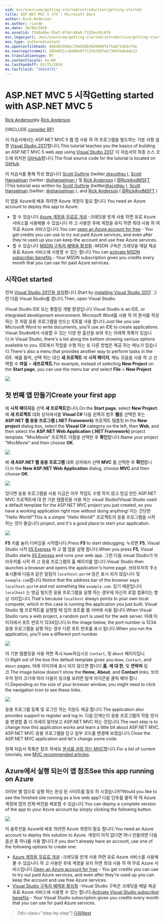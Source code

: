 ```yaml
---
uid: mvc/overview/getting-started/introduction/getting-started
title: ASP.NET MVC 5 시작 | Microsoft Docs
author: Rick-Anderson
ms.author: riande
ms.date: 10/04/2018
ms.assetid: f3d8adbe-55e7-4fd4-84a8-7155bc45c676
msc.legacyurl: /mvc/overview/getting-started/introduction/getting-started
msc.type: authoredcontent
ms.openlocfilehash: 4d8483d46bc79459db36d9006fef5ab71dddcfde
ms.sourcegitcommit: 289e051cc8a90e8f7127e239fda73047bde4de12
ms.translationtype: MT
ms.contentlocale: ko-KR
ms.lasthandoff: 03/25/2019
ms.locfileid: "58424731"
---
```

<a name="getting-started-with-aspnet-mvc-5"></a><span data-ttu-id="ead18-102">ASP.NET MVC 5 시작</span><span class="sxs-lookup"><span data-stu-id="ead18-102">Getting started with ASP.NET MVC 5</span></span>
====================
<span data-ttu-id="ead18-103">[Rick Anderson]((https://twitter.com/RickAndMSFT))</span><span class="sxs-lookup"><span data-stu-id="ead18-103">by [Rick Anderson]((https://twitter.com/RickAndMSFT))</span></span>

[!INCLUDE [consider RP](../../../../includes/razor.md)]

<span data-ttu-id="ead18-104">이 자습서에서는 ASP.NET MVC 5 웹 앱 사용 하 여 프로그램을 빌드하는 기본 사항 설명 [Visual Studio 2017](https://visualstudio.microsoft.com/downloads/?utm_medium=microsoft&utm_source=docs.microsoft.com&utm_campaign=button+cta&utm_content=download+vs2017)합니다.</span><span class="sxs-lookup"><span data-stu-id="ead18-104">This tutorial teaches you the basics of building an ASP.NET MVC 5 web app using [Visual Studio 2017](https://visualstudio.microsoft.com/downloads/?utm_medium=microsoft&utm_source=docs.microsoft.com&utm_campaign=button+cta&utm_content=download+vs2017).</span></span> <span data-ttu-id="ead18-105">이 자습서의 최종 소스 코드에 위치한 [GitHub](https://github.com/aspnet/AspNetDocs/tree/master/aspnet/mvc/overview/getting-started/introduction/sample/MvcMovie/MvcMovie)합니다.</span><span class="sxs-lookup"><span data-stu-id="ead18-105">The final source code for the tutorial is located on [GitHub](https://github.com/aspnet/AspNetDocs/tree/master/aspnet/mvc/overview/getting-started/introduction/sample/MvcMovie/MvcMovie).</span></span>

<span data-ttu-id="ead18-106">이 자습서를 통해 작성 했습니다 [Scott Guthrie](https://weblogs.asp.net/scottgu/) (twitter[ @scottgu ](https://twitter.com/scottgu) ), [Scott Hanselman](http://www.hanselman.com/blog/) (twitter: [ @shanselman ](https://twitter.com/shanselman) ) 및 [Rick Anderson](https://twitter.com/RickAndMSFT) ( [ @RickAndMSFT ](https://twitter.com/#!/RickAndMSFT) )</span><span class="sxs-lookup"><span data-stu-id="ead18-106">This tutorial was written by [Scott Guthrie](https://weblogs.asp.net/scottgu/) (twitter[@scottgu](https://twitter.com/scottgu) ), [Scott Hanselman](http://www.hanselman.com/blog/) (twitter: [@shanselman](https://twitter.com/shanselman) ), and [Rick Anderson](https://twitter.com/RickAndMSFT) ( [@RickAndMSFT](https://twitter.com/#!/RickAndMSFT) )</span></span>

<span data-ttu-id="ead18-107">이 앱을 Azure에 배포 하려면 Azure 계정이 필요 합니다.</span><span class="sxs-lookup"><span data-stu-id="ead18-107">You need an Azure account to deploy this app to Azure:</span></span>

- <span data-ttu-id="ead18-108">할 수 있습니다 [Azure 계정을 무료로 개설](https://azure.microsoft.com/pricing/free-trial/?WT.mc_id=A443DD604) -크레딧을 받게 사용 하면 유료 Azure 서비스를 사용해볼 수 있습니다 하 고 사용한 후에 계정을 유지 하면 최대 사용 하 여 무료 Azure 서비스입니다.</span><span class="sxs-lookup"><span data-stu-id="ead18-108">You can [open an Azure account for free](https://azure.microsoft.com/pricing/free-trial/?WT.mc_id=A443DD604) - You get credits you can use to try out paid Azure services, and even after they're used up you can keep the account and use free Azure services.</span></span>
- <span data-ttu-id="ead18-109">할 수 있습니다 [MSDN 구독자 혜택을 활성화](https://azure.microsoft.com/pricing/member-offers/msdn-benefits-details/?WT.mc_id=A443DD604) -MSDN 구독은 크레딧을 매달 제공 유료 Azure 서비스에 사용할 수 있는 합니다.</span><span class="sxs-lookup"><span data-stu-id="ead18-109">You can [activate MSDN subscriber benefits](https://azure.microsoft.com/pricing/member-offers/msdn-benefits-details/?WT.mc_id=A443DD604) - Your MSDN subscription gives you credits every month that you can use for paid Azure services.</span></span>

## <a name="get-started"></a><span data-ttu-id="ead18-110">시작</span><span class="sxs-lookup"><span data-stu-id="ead18-110">Get started</span></span>

<span data-ttu-id="ead18-111">먼저 [Visual Studio 2017을 설치](https://visualstudio.microsoft.com/downloads/?utm_medium=microsoft&utm_source=docs.microsoft.com&utm_campaign=button+cta&utm_content=download+vs2017)합니다.</span><span class="sxs-lookup"><span data-stu-id="ead18-111">Start by [installing Visual Studio 2017](https://visualstudio.microsoft.com/downloads/?utm_medium=microsoft&utm_source=docs.microsoft.com&utm_campaign=button+cta&utm_content=download+vs2017).</span></span> <span data-ttu-id="ead18-112">그런 다음 Visual Studio를 엽니다.</span><span class="sxs-lookup"><span data-stu-id="ead18-112">Then, open Visual Studio.</span></span>

<span data-ttu-id="ead18-113">Visual Studio IDE 또는 통합된 개발 환경입니다.</span><span class="sxs-lookup"><span data-stu-id="ead18-113">Visual Studio is an IDE, or integrated development environment.</span></span> <span data-ttu-id="ead18-114">Microsoft Word를 사용 하 여 문서를 작성 하는 것 처럼 응용 프로그램을 만드는 IDE를 사용 합니다.</span><span class="sxs-lookup"><span data-stu-id="ead18-114">Just like you use Microsoft Word to write documents, you'll use an IDE to create applications.</span></span> <span data-ttu-id="ead18-115">Visual Studio에서 사용할 수 있는 다양 한 옵션을 보여 주는 아래쪽 목록이 있습니다.</span><span class="sxs-lookup"><span data-stu-id="ead18-115">In Visual Studio, there's a list along the bottom showing various options available to you.</span></span> <span data-ttu-id="ead18-116">IDE에서 작업을 수행 하는 또 다른 방법은 제공 하는 메뉴가 있습니다.</span><span class="sxs-lookup"><span data-stu-id="ead18-116">There's also a menu that provides another way to perform tasks in the IDE.</span></span> <span data-ttu-id="ead18-117">예를 들어, 선택 하는 대신 **새 프로젝트** 에 **시작 페이지**, 메뉴 모음을 사용 하 고 선택할 수 **파일** > **새프로젝트**.</span><span class="sxs-lookup"><span data-stu-id="ead18-117">For example, instead of selecting **New Project** on the **Start page**, you can use the menu bar and select **File** > **New Project**.</span></span>

![](getting-started/_static/image1.png)

## <a name="create-your-first-app"></a><span data-ttu-id="ead18-118">첫 번째 앱 만들기</span><span class="sxs-lookup"><span data-stu-id="ead18-118">Create your first app</span></span>

<span data-ttu-id="ead18-119">에 **시작 페이지**를 선택 **새 프로젝트**합니다.</span><span class="sxs-lookup"><span data-stu-id="ead18-119">On the **Start page**, select **New Project**.</span></span> <span data-ttu-id="ead18-120">에 **새 프로젝트** 대화 상자에서를 **Visual C#** 다음 왼쪽의 범주 **웹**를 선택한 후는 **ASP.NET 웹 응용 프로그램 (.NET Framework)**  프로젝트 템플릿.</span><span class="sxs-lookup"><span data-stu-id="ead18-120">In the **New project** dialog box, select the **Visual C#** category on the left, then **Web**, and then select the **ASP.NET Web Application (.NET Framework)** project template.</span></span> <span data-ttu-id="ead18-121">"MvcMovie" 프로젝트 이름을 선택한 후 **확인**합니다.</span><span class="sxs-lookup"><span data-stu-id="ead18-121">Name your project "MvcMovie" and then choose **OK**.</span></span>

![](getting-started/_static/image2.png)

<span data-ttu-id="ead18-122">에 **새 ASP.NET 웹 응용 프로그램** 대화 상자에서 선택 **MVC** 를 선택한 후 **확인**합니다.</span><span class="sxs-lookup"><span data-stu-id="ead18-122">In the **New ASP.NET Web Application** dialog, choose **MVC** and then choose **OK**.</span></span>

![](getting-started/_static/image3.png)

<span data-ttu-id="ead18-123">있다면 응용 프로그램을 사용 지금은 아무 작업도 수행 하지 않고 방금 만든 ASP.NET MVC 프로젝트에 대 한 기본 템플릿을 사용 하는 visual Studio!</span><span class="sxs-lookup"><span data-stu-id="ead18-123">Visual Studio used a default template for the ASP.NET MVC project you just created, so you have a working application right now without doing anything!</span></span> <span data-ttu-id="ead18-124">이는 간단한 "Hello World!"</span><span class="sxs-lookup"><span data-stu-id="ead18-124">This is a simple "Hello World!"</span></span> <span data-ttu-id="ead18-125">프로젝트의 응용 프로그램을 시작 하는 것이 좋습니다.</span><span class="sxs-lookup"><span data-stu-id="ead18-125">project, and it's a good place to start your application.</span></span>

![](getting-started/_static/image4.png)

<span data-ttu-id="ead18-126">**F5** 키를 눌러 디버깅을 시작합니다.</span><span class="sxs-lookup"><span data-stu-id="ead18-126">Press **F5** to start debugging.</span></span> <span data-ttu-id="ead18-127">누르면 **F5**, Visual Studio 시작 [IIS Express](/iis/extensions/introduction-to-iis-express/iis-express-overview) 하 고 웹 앱을 실행 합니다.</span><span class="sxs-lookup"><span data-stu-id="ead18-127">When you press **F5**, Visual Studio starts [IIS Express](/iis/extensions/introduction-to-iis-express/iis-express-overview) and runs your web app.</span></span> <span data-ttu-id="ead18-128">그런 다음 visual Studio가 브라우저를 시작 하 고 응용 프로그램의 홈 페이지를 엽니다.</span><span class="sxs-lookup"><span data-stu-id="ead18-128">Visual Studio then launches a browser and opens the application's home page.</span></span> <span data-ttu-id="ead18-129">브라우저의 주소 표시줄에 다음과 같은 알림이 `localhost:port#` 등은 표시 되지 않습니다 및 `example.com`합니다.</span><span class="sxs-lookup"><span data-stu-id="ead18-129">Notice that the address bar of the browser says `localhost:port#` and not something like `example.com`.</span></span> <span data-ttu-id="ead18-130">있기 때문입니다 `localhost` 는 방금 빌드한 응용 프로그램을 실행 하는 경우에 자신의 로컬 컴퓨터는 항상 가리킵니다.</span><span class="sxs-lookup"><span data-stu-id="ead18-130">That's because `localhost` always points to your own local computer, which in this case is running the application you just built.</span></span> <span data-ttu-id="ead18-131">Visual Studio 웹 프로젝트를 실행할 때 임의 포트를 웹 서버에 사용 됩니다.</span><span class="sxs-lookup"><span data-stu-id="ead18-131">When Visual Studio runs a web project, a random port is used for the web server.</span></span> <span data-ttu-id="ead18-132">아래 이미지에서 포트 번호가 1234입니다.</span><span class="sxs-lookup"><span data-stu-id="ead18-132">In the image below, the port number is 1234.</span></span> <span data-ttu-id="ead18-133">응용 프로그램을 실행 하는 경우 다른 포트 번호를 표시 됩니다.</span><span class="sxs-lookup"><span data-stu-id="ead18-133">When you run the application, you'll see a different port number.</span></span>

![](getting-started/_static/image5.png)

<span data-ttu-id="ead18-134">이 기본 템플릿을 사용 하면 즉시 `Home`하십시오 `Contact`, 및 `About` 페이지입니다.</span><span class="sxs-lookup"><span data-stu-id="ead18-134">Right out of the box this default template gives you `Home`, `Contact`, and `About` pages.</span></span> <span data-ttu-id="ead18-135">아래 이미지에 표시 되지 않으면 합니다 **홈**, **에 대 한**, 및 **연락처** 링크.</span><span class="sxs-lookup"><span data-stu-id="ead18-135">The image below doesn't show the **Home**, **About**, and **Contact** links.</span></span> <span data-ttu-id="ead18-136">브라우저 창의 크기에 따라 다음이 링크를 보려면 탐색 아이콘을 클릭 해야 합니다.</span><span class="sxs-lookup"><span data-stu-id="ead18-136">Depending on the size of your browser window, you might need to click the navigation icon to see these links.</span></span>

![](getting-started/_static/image6.png)

<span data-ttu-id="ead18-137">응용 프로그램 등록 및 로그인 하는 지원도 제공 합니다.</span><span class="sxs-lookup"><span data-stu-id="ead18-137">The application also provides support to register and log in.</span></span> <span data-ttu-id="ead18-138">다음 단계는이 응용 프로그램의 작동 방식을 변경할 좀 더 자세히 알아보고 ASP.NET MVC 하는 것입니다.</span><span class="sxs-lookup"><span data-stu-id="ead18-138">The next step is to change how this application works and learn a little bit about ASP.NET MVC.</span></span> <span data-ttu-id="ead18-139">ASP.NET MVC 응용 프로그램을 닫고 일부 코드를 변경해 보겠습니다.</span><span class="sxs-lookup"><span data-stu-id="ead18-139">Close the ASP.NET MVC application and let's change some code.</span></span>

<span data-ttu-id="ead18-140">현재 자습서 목록은 참조 하세요 [문서를 권장 하는 MVC](../mvc-learning-sequence.md)합니다.</span><span class="sxs-lookup"><span data-stu-id="ead18-140">For a list of current tutorials, see [MVC recommended articles](../mvc-learning-sequence.md).</span></span>

## <a name="see-this-app-running-on-azure"></a><span data-ttu-id="ead18-141">Azure에서 실행 되는이 앱 참조</span><span class="sxs-lookup"><span data-stu-id="ead18-141">See this app running on Azure</span></span>

<span data-ttu-id="ead18-142">라이브 웹 앱으로 실행 하는 완성 된 사이트를 참조 하 시겠습니까?</span><span class="sxs-lookup"><span data-stu-id="ead18-142">Would you like to see the finished site running as a live web app?</span></span> <span data-ttu-id="ead18-143">다음 단추를 클릭 하 여 Azure 계정에 앱의 전체 버전을 배포할 수 있습니다.</span><span class="sxs-lookup"><span data-stu-id="ead18-143">You can deploy a complete version of the app to your Azure account by simply clicking the following button.</span></span>

[![](https://azuredeploy.net/deploybutton.png)](https://azuredeploy.net/?repository=https://github.com/aspnet/AspNetDocs/tree/master/aspnet/mvc/overview/getting-started/introduction/sample/MvcMovie&amp;WT.mc_id=deploy_azure_aspnet)

<span data-ttu-id="ead18-144">이 솔루션을 Azure에 배포 하려면 Azure 계정이 필요 합니다.</span><span class="sxs-lookup"><span data-stu-id="ead18-144">You need an Azure account to deploy this solution to Azure.</span></span> <span data-ttu-id="ead18-145">계정이 아직 없다면 하나 만들려면 다음 옵션 중 하나를 사용 합니다.</span><span class="sxs-lookup"><span data-stu-id="ead18-145">If you don't already have an account, use one of the following options to create one:</span></span>

- <span data-ttu-id="ead18-146">[Azure 계정을 무료로 개설](https://azure.microsoft.com/pricing/free-trial/?WT.mc_id=A443DD604) -크레딧을 받게 사용 하면 유료 Azure 서비스를 사용해볼 수 있습니다 하 고 사용한 후에 계정을 유지 하면 최대 사용 하 여 무료 Azure 서비스입니다.</span><span class="sxs-lookup"><span data-stu-id="ead18-146">[Open an Azure account for free](https://azure.microsoft.com/pricing/free-trial/?WT.mc_id=A443DD604) - You get credits you can use to try out paid Azure services, and even after they're used up you can keep the account and use free Azure services.</span></span>
- <span data-ttu-id="ead18-147">[Visual Studio 구독자 혜택을 활성화](https://azure.microsoft.com/pricing/member-offers/credit-for-visual-studio-subscribers) -Visual Studio 구독은 크레딧을 매달 제공 유료 Azure 서비스에 사용할 수 있는 합니다.</span><span class="sxs-lookup"><span data-stu-id="ead18-147">[Activate Visual Studio subscriber benefits](https://azure.microsoft.com/pricing/member-offers/credit-for-visual-studio-subscribers) - Your Visual Studio subscription gives you credits every month that you can use for paid Azure services.</span></span>

> [!div class="step-by-step"]
> [<span data-ttu-id="ead18-148">다음</span><span class="sxs-lookup"><span data-stu-id="ead18-148">Next</span></span>](adding-a-controller.md)
